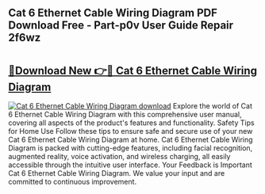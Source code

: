 ## Cat 6 Ethernet Cable Wiring Diagram PDF Download Free - Part-p0v User Guide Repair 2f6wz

# <h2><a href="http://dfunamj.blite.top/?on=Cat+6+Ethernet+Cable+Wiring+Diagram">🔗Download New 👉🔴 Cat 6 Ethernet Cable Wiring Diagram</a></h2>

[![Cat 6 Ethernet Cable Wiring Diagram download](https://i.imgur.com/lujVjoI.png)](http://dfunamj.blite.top/?on=Cat+6+Ethernet+Cable+Wiring+Diagram)
Explore the world of Cat 6 Ethernet Cable Wiring Diagram with this comprehensive user manual, covering all aspects of the product's features and functionality. Safety Tips for Home Use Follow these tips to ensure safe and secure use of your new Cat 6 Ethernet Cable Wiring Diagram at home. Cat 6 Ethernet Cable Wiring Diagram is packed with cutting-edge features, including facial recognition, augmented reality, voice activation, and wireless charging, all easily accessible through the intuitive user interface. Your Feedback is Important Cat 6 Ethernet Cable Wiring Diagram. We value your input and are committed to continuous improvement.
